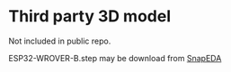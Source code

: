 # Third party 3D model

Not included in public repo.

ESP32-WROVER-B.step may be download from [SnapEDA](https://www.snapeda.com/parts/ESP32-WROVER-I/Espressif%20Systems/view-part/)